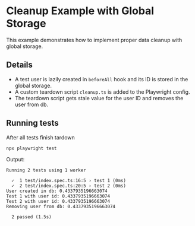 # Cleanup Example with Global Storage

This example demonstrates how to implement proper data cleanup with global storage. 

## Details
- A test user is lazily created in `beforeAll` hook and its ID is stored in the global storage.
- A custom teardown script `cleanup.ts` is added to the Playwright config. 
- The teardown script gets stale value for the user ID and removes the user from db.

## Running tests
After all tests finish tardown 
```
npx playwright test
```
Output:
```
Running 2 tests using 1 worker

  ✓  1 test/index.spec.ts:16:5 › test 1 (0ms)
  ✓  2 test/index.spec.ts:20:5 › test 2 (0ms)
User created in db: 0.4337935196663074
Test 1 with user id: 0.4337935196663074
Test 2 with user id: 0.4337935196663074
Removing user from db: 0.4337935196663074

  2 passed (1.5s)
```
